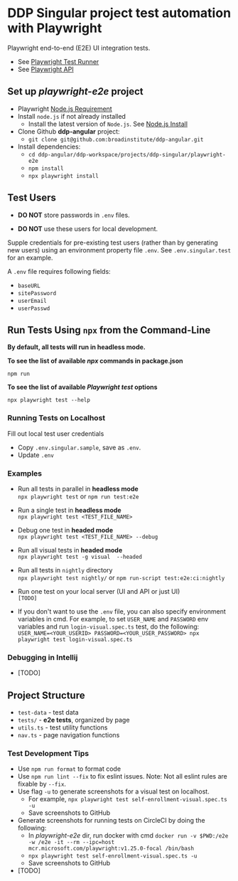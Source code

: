 # DDP Singular project test automation with Playwright

Playwright end-to-end (E2E) UI integration tests.


* See [Playwright Test Runner](https://playwright.dev/docs/api/class-test)
* See [Playwright API](https://playwright.dev/docs/api/class-playwright)


## Set up *playwright-e2e* project

* Playwright [Node.js Requirement](https://playwright.dev/docs/troubleshooting#nodejs-requirements)
* Install `node.js` if not already installed 
  * Install the latest version of `Node.js`. See [Node.js Install](https://nodejs.dev/en/learn/how-to-install-nodejs/)
* Clone Github **ddp-angular** project: 
  * `git clone git@github.com:broadinstitute/ddp-angular.git`
* Install dependencies:
  * `cd ddp-angular/ddp-workspace/projects/ddp-singular/playwright-e2e`
  * `npm install`
  * `npx playwright install`

## Test Users

- **DO NOT** store passwords in `.env` files.

- **DO NOT** use these users for local development.

Supple credentials for pre-existing test users (rather than by generating new users) using an environment property file `.env`. See `.env.singular.test` for an
example.

A `.env` file requires following fields:
- `baseURL`
- `sitePassword`
- `userEmail`
- `userPasswd`


## Run Tests Using `npx` from the Command-Line

**By default, all tests will run in headless mode.**

**To see the list of available *npx* commands in package.json** <div class="text-blue">`npm run`</div>

**To see the list of available *Playwright test* options** <div class="text-blue">`npx playwright test --help`</div>

### Running Tests on Localhost

Fill out local test user credentials

- Copy `.env.singular.sample`, save as `.env`.
- Update `.env`

### Examples

* Run all tests in parallel in **headless mode** <div class="text-blue">`npx playwright test` or `npm run test:e2e`</div>
<div></div>

* Run a single test in **headless mode** <div class="text-blue">`npx playwright test <TEST_FILE_NAME>` </div>
<div></div>

* Debug one test in **headed mode** <div class="text-blue">`npx playwright test <TEST_FILE_NAME> --debug` </div>
<div></div>

* Run all visual tests in **headed mode** <div class="text-blue">`npx playwright test -g visual  --headed`</div>
<div></div>

* Run all tests in `nightly` directory <div class="text-blue">`npx playwright test nightly/` or `npm run-script test:e2e:ci:nightly`</div>
<div></div>

* Run one test on your local server (UI and API or just UI) <div class="text-blue">`[TODO]` </div>
<div></div>

* If you don't want to use the `.env` file, you can also specify environment
  variables in cmd. For example, to set `USER_NAME` and `PASSWORD` env variables and run `login-visual.spec.ts` test, do the following: <div class="text-blue">`USER_NAME=<YOUR_USERID> PASSWORD=<YOUR_USER_PASSWORD> npx playwright test login-visual.spec.ts`</div>
<div></div>

### Debugging in Intellij

- [TODO]


## Project Structure

* `test-data` - test data
* `tests/`    - **e2e tests**, organized by page
* `utils.ts`  - test utility functions
* `nav.ts`    -  page navigation functions

### Test Development Tips
- Use `npm run format` to format code
- Use `npm run lint --fix` to fix eslint issues. Note: Not all eslint rules are fixable by `--fix`.
- Use flag `-u` to generate screenshots for a visual test on localhost.
  - For example, `npx playwright test self-enrollment-visual.spec.ts -u`
  - Save screenshots to GitHub
- Generate screenshots for running tests on CircleCI by doing the following:
  - In *playwright-e2e* dir, run docker with cmd `docker run -v $PWD:/e2e -w /e2e -it --rm --ipc=host mcr.microsoft.com/playwright:v1.25.0-focal /bin/bash`
  - `npx playwright test self-enrollment-visual.spec.ts -u`
  - Save screenshots to GitHub
- [TODO]
